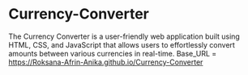 # Currency-Converter
The Currency Converter is a user-friendly web application built using HTML, CSS, and JavaScript that allows users to effortlessly convert amounts between various currencies in real-time.
Base_URL = https://Roksana-Afrin-Anika.github.io/Currency-Converter

